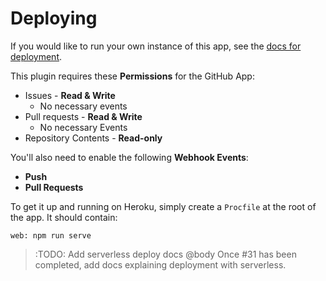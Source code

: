 # Deploying

If you would like to run your own instance of this app, see the [docs for deployment](https://probot.github.io/docs/deployment/).

This plugin requires these **Permissions** for the GitHub App:

- Issues - **Read & Write**
  - No necessary events
- Pull requests - **Read & Write**
  - No necessary Events
- Repository Contents - **Read-only**

You'll also need to enable the following **Webhook Events**:
  - **Push**
  - **Pull Requests**

To get it up and running on Heroku, simply create a `Procfile` at the root of the app. It should contain:

```
web: npm run serve
```

> :TODO: Add serverless deploy docs
> @body Once #31 has been completed, add docs explaining deployment with serverless.

